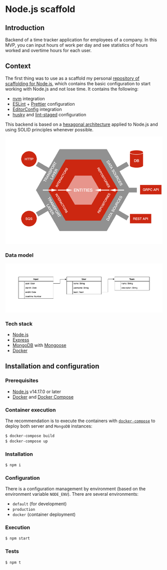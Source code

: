 # Node.js scaffold

## Introduction

Backend of a time tracker application for employees of a company. In this MVP, you can input hours of work per day and see statistics of hours worked and overtime hours for each user.

## Context

The first thing was to use as a scaffold my personal [repository of scaffolding for Node.js](https://github.com/alopezsanchez/nodejs-scaffold), which contains the basic configuration to start working with Node.js and not lose time. It contains the following:

- [nvm](https://github.com/nvm-sh/nvm) integration
- [ESLint](http://eslint.org/) + [Prettier](https://prettier.io/) configuration
- [EditorConfig](http://editorconfig.org/) integration
- [husky](https://github.com/typicode/husky) and [lint-staged](https://github.com/okonet/lint-staged) configuration

This backend is based on a [hexagonal architecture](https://netflixtechblog.com/ready-for-changes-with-hexagonal-architecture-b315ec967749) applied to Node.js and using SOLID principles whenever possible.

![Hexagonal architecture](./docs/images/hexagonal_diagram.png)

### Data model

![Data model](./docs/images/models.png)

### Tech stack

- [Node.js](https://nodejs.org/)
- [Express](http://expressjs.com/)
- [MongoDB](https://www.mongodb.com/) with [Mongoose](http://mongoosejs.com/)
- [Docker](https://www.docker.com/)

## Installation and configuration

### Prerequisites

- [Node.js](https://nodejs.org/en/) v14.17.0 or later
- [Docker](https://www.docker.com/) and [Docker Compose](https://docs.docker.com/compose/)

### Container execution

The recommendation is to execute the containers with [`docker-compose`](https://docs.docker.com/compose/) to deploy both server and `MongoDB` instances:

```bash
$ docker-compose build
$ docker-compose up
```

### Installation

```bash
$ npm i
```

### Configuration

There is a configuration management by environment (based on the environment variable `NODE_ENV`). There are several environments:

- `default` (for development)
- `production`
- `docker` (container deployment)

### Execution

```bash
$ npm start
```

### Tests

```bash
$ npm t
```
